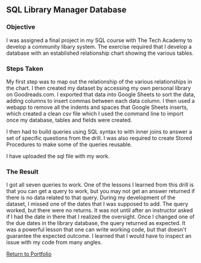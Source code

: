 ## SQL Library Manager Database

### Objective

I was assigned a final project in my SQL course with The Tech Academy to develop a community libary system. The exercise required that I develop a database with an established relationship chart showing the various tables.

### Steps Taken

My first step was to map out the relationship of the various relationships in the chart. I then created my dataset by accessing my own personal library on Goodreads.com. I exported that data into Google Sheets to sort the data, adding columns to insert commas between each data column. I then used a webapp to remove all the indents and spaces that Google Sheets inserts, which created a clean csv file which I used the command line to import once my database, tables and fields were created.

I then had to build queries using SQL syntax to with inner joins to answer a set of specific questions from the drill. I was also required to create Stored Procedures to make some of the queries reusable.

I have uploaded the sql file with my work.

### The Result

I got all seven queries to work. One of the lessons I learned from this drill is that you can get a query to work, but you may not get an answer returned if there is no data related to that query. During my development of the dataset, I missed one of the dates that I was supposed to add. The query worked, but there were no returns. It was not until after an instructor asked if I had the date in there that I realized the oversight. Once I changed one of the due dates in the library database, the query returned as expected. It was a powerful lesson that one can write working code, but that doesn't guarantee the expected outcome. I learned that I would have to inspect an issue with my code from many angles. 

[Return to Portfolio](https://github.com/HenryTech/Portfolio)
